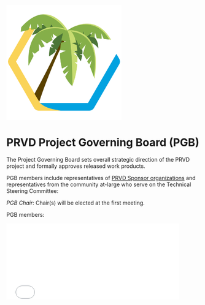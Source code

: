 <img src="prvd-oasis.png" width="300">

<h1>PRVD Project Governing Board (PGB)</h1>

<p>The Project Governing Board sets overall strategic direction of the PRVD project and formally approves released work products.</p> 

<p>PGB members include representatives of <a href="../SPONSORS.md">PRVD Sponsor organizations</a> and representatives from the community at-large who serve on the Technical Steering Committee:</p>

<p><i>PGB Chair</i>: Chair(s) will be elected at the first meeting.</p>

<p>PGB members:</p>

<p><iframe src="[https://docs.google.com/spreadsheets/d/e/2PACX-1vT38MUZFWO1ISzQWC6wSulN7IJCmYdSOIxBiofgO4c8mRF0hOuLEO59bW6McK2Lm0DgJkpaPLAf38AI/pubhtml?gid=2112957577&single=true&amp;widget=true&amp;headers=false" style="border-style: none; width: 450px; height: 200px" title="PRVD Open Project Governing Board members]">
</p>

